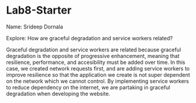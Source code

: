 # Lab8-Starter

Name: Srideep Dornala

Explore: How are graceful degradation and service workers related?

Graceful degradation and service workers are related because graceful degradation is the opposite of progressive enhancement, meaning that resilience, performance, and accesibility must be added over time. In this case, we created network requests first, and are adding service workers to improve resilience so that the application we create is not super dependent on the network which we cannot control. By implementing service workers to reduce dependency on the internet, we are partaking in graceful degradation when developing the website.